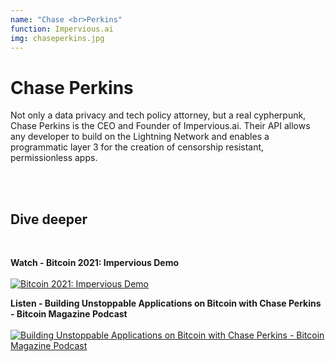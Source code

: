 ```yaml
---
name: "Chase <br>Perkins"
function: Impervious.ai
img: chaseperkins.jpg
---
```


# Chase Perkins

Not only a data privacy and tech policy attorney, but a real cypherpunk, Chase Perkins is the CEO and Founder of Impervious.ai. Their API allows any developer to build on the Lightning Network and enables a programmatic layer 3 for the creation of censorship resistant, permissionless apps.

<br><br>

## Dive deeper

<br>

<div class="grid grid-cols-2 gap-3">
<div>

**Watch - Bitcoin 2021: Impervious Demo** <br><br>
[ ![Bitcoin 2021: Impervious Demo](/content/watch_perkins.png)](https://www.youtube.com/watch?v=heJjTQEljxE/)
</div>

<div>

**Listen - Building Unstoppable Applications on Bitcoin with Chase Perkins - Bitcoin Magazine Podcast**  <br><br>
[![Building Unstoppable Applications on Bitcoin with Chase Perkins - Bitcoin Magazine Podcast](/content/listen_perkins.png)](https://bitcoinmagazine.com/business/unstoppable-applications-on-bitcoin/)
</div>
</div>

<br>


